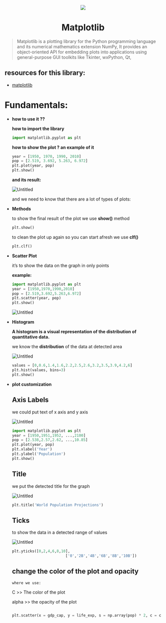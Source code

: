<p align="center">
  <img src="https://i.ytimg.com/vi/MU73e__Luo0/maxresdefault.jpg" />
</p>
<h1 align="center">Matplotlib</h1>

> Matplotlib is a plotting library for the Python programming language and its numerical mathematics extension NumPy, It provides an object-oriented API for embedding plots into applications using general-purpose GUI toolkits like Tkinter, wxPython, Qt,
> 

## resources for this library:

- [matplotlib](https://matplotlib.org/stable/users/index)

# Fundamentals:

- **how to use it ??**
    
    **how to import the library**
    
    ```python
    import matplotlib.pyplot as plt
    ```
    
    **how to show the plot ? an example of it** 
    
    ```python
    year = [1950, 1970, 1990, 2010]
    pop = [2.519, 3.692, 5.263, 6.972]
    plt.plot(year, pop)
    plt.show()
    ```
    
    **and its result:**
    
    ![Untitled](../_media/Matplotlib/Untitled.png)
    
    and we need to know that there are a lot of types of plots:
    
- **Methods**
    
    to show the final result of the plot we use **show()** method
    
    ```python
    plt.show()
    ```
    
    to clean the plot up again so you can start afresh we use **clf()**
    
    ```python
    plt.clf()
    ```
    
- **Scatter Plot**
    
    it’s to show the data on the graph in only points
    
    **example:**
    
     
    
    ```python
    import matplotlib.pyplot as plt
    year = [1950,1970,1990,2010] 
    pop = [2.519,3.692,5.263,6.972]
    plt.scatter(year, pop)
    plt.show()
    ```
    
    ![Untitled](../_media/Matplotlib/Untitled%201.png)
    
- **Histogram**
    
    **A histogram is a visual representation of the distribution of quantitative data.**
    
    we know the **distribution** of the data at detected area
    
    ![Untitled](../_media/Matplotlib/Untitled%202.png)
    
    ```python
    values = [0,0.6,1.4,1.6,2.2,2.5,2.6,3.2,3.5,3.9,4.2,6]
    plt.hist(values, bins=3)
    plt.show()
    ```
    
- **plot customization**
    
    ## Axis Labels
    
    we could put text of x axis and y axis
    
    ![Untitled](../_media/Matplotlib/Untitled%203.png)
    
    ```python
    import matplotlib.pyplot as plt
    year = [1950,1951,1952, ...,2100] 
    pop = [2.538,2.57,2.62, ...,10.85]
    plt.plot(year, pop)
    plt.xlabel('Year') 
    plt.ylabel('Population')
    plt.show()
    ```
    
    ## Title
    
    we put the detected title for the graph
    
    ![Untitled](../_media/Matplotlib/Untitled%204.png)
    
     
    
    ```python
    plt.title('World Population Projections')
    ```
    
    ## Ticks
    
    to show the data in a detected range of values
    
    ![Untitled](../_media/Matplotlib/Untitled%205.png)
    
    ```python
    plt.yticks([0,2,4,6,8,10],
    						['0','2B','4B','6B','8B','10B'])
    ```
    
    ## change the color of the plot and opacity
    
      where we use:
    
    C >> The color of the plot 
    
    alpha >> the opacity of the plot
    
    ```python
    
    plt.scatter(x = gdp_cap, y = life_exp, s = np.array(pop) * 2, c = col, alpha = 0.8)
    
    ```
